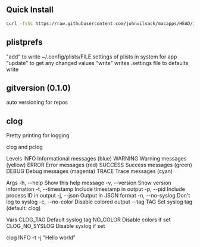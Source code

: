 ## Quick Install

```bash
curl -fsSL https://raw.githubusercontent.com/johnvilsack/macapps/HEAD/install.sh | bash
```

## plistprefs
"add" to write ~/.config/plists/FILE.settings of plists in system for app
"update" to get any changed values
"write" writes .settings file to defaults write

## gitversion (0.1.0)
auto versioning for repos

## clog
Pretty printing for logging

clog and pclog

Levels
  INFO        Informational messages (blue)
  WARNING     Warning messages (yellow)
  ERROR       Error messages (red)
  SUCCESS     Success messages (green)
  DEBUG       Debug messages (magenta)
  TRACE       Trace messages (cyan)

Args
  -h, --help          Show this help message
  -v, --version       Show version information
  -t, --timestamp     Include timestamp in output
  -p, --pid           Include process ID in output
  -j, --json          Output in JSON format
  -n, --no-syslog     Don't log to syslog
  -c, --no-color      Disable colored output
  --tag TAG           Set syslog tag (default: clog)

Vars
  CLOG_TAG           Default syslog tag
  NO_COLOR           Disable colors if set
  CLOG_NO_SYSLOG     Disable syslog if set

clog INFO -t -j "Hello world"
